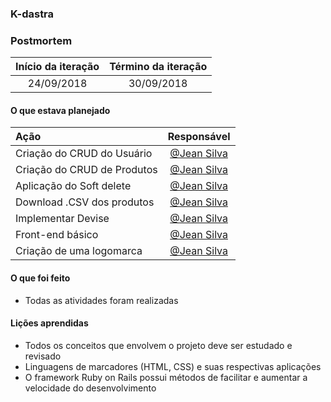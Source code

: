 ### K-dastra

### Postmortem 


|Início da iteração | Término da iteração|
|:-----------------:|:------------------:|
|    24/09/2018     |     30/09/2018	 |

#### O que estava planejado
|					Ação | Responsável|
|:-------------------------------------------|:----------:|
|Criação do CRUD do Usuário	  | [@Jean Silva](https://github.com/Jcns)|
|Criação do CRUD de Produtos  | [@Jean Silva](https://github.com/Jcns)|
|Aplicação do Soft delete     | [@Jean Silva](https://github.com/Jcns)|
|Download .CSV dos produtos	  | [@Jean Silva](https://github.com/Jcns)|
|Implementar Devise  	      | [@Jean Silva](https://github.com/Jcns)|
|Front-end básico             | [@Jean Silva](https://github.com/Jcns)|
|Criação de uma logomarca     | [@Jean Silva](https://github.com/Jcns)|

#### O que foi feito
* Todas as atividades foram realizadas


#### Lições aprendidas
* Todos os conceitos que envolvem o projeto deve ser estudado e revisado
* Linguagens de marcadores (HTML, CSS) e suas respectivas aplicações
* O framework Ruby on Rails possui métodos de facilitar e aumentar a velocidade do desenvolvimento
